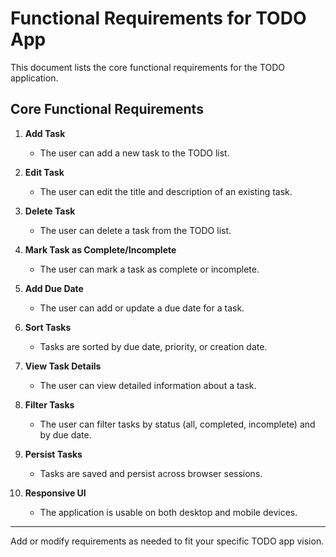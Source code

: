 # Functional Requirements for TODO App

This document lists the core functional requirements for the TODO application.

## Core Functional Requirements

1. **Add Task**
   - The user can add a new task to the TODO list.

2. **Edit Task**
   - The user can edit the title and description of an existing task.

3. **Delete Task**
   - The user can delete a task from the TODO list.

4. **Mark Task as Complete/Incomplete**
   - The user can mark a task as complete or incomplete.

5. **Add Due Date**
   - The user can add or update a due date for a task.

6. **Sort Tasks**
   - Tasks are sorted by due date, priority, or creation date.

7. **View Task Details**
   - The user can view detailed information about a task.

8. **Filter Tasks**
   - The user can filter tasks by status (all, completed, incomplete) and by due date.

9. **Persist Tasks**
   - Tasks are saved and persist across browser sessions.

10. **Responsive UI**
    - The application is usable on both desktop and mobile devices.

---

Add or modify requirements as needed to fit your specific TODO app vision.
